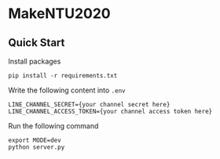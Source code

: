 # MakeNTU2020

## Quick Start

Install packages

```
pip install -r requirements.txt
```

Write the following content into `.env`

```
LINE_CHANNEL_SECRET={your channel secret here}
LINE_CHANNEL_ACCESS_TOKEN={your channel access token here}
```

Run the following command

```
export MODE=dev
python server.py
```
